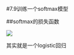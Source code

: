 #7.9训练一个softmax模型

##softmax的损失函数

![](https://cdn.jsdelivr.net/gh/tj-messi/picture/1727587776810.png)

其实就是一个logistic回归